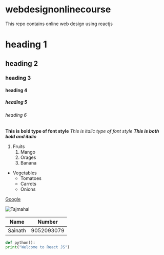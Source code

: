 # webdesignonlinecourse
This repo contains online web design  using reactjs
# heading 1
## heading 2
### heading 3
#### heading 4
##### heading 5
###### heading 6

**This is bold type of font style**
*This is italic type of font style*
***This is both bold and italic***

1. Fruits
   1. Mango
   2. Orages
   3. Banana
 

* Vegetables
   * Tomatoes
   * Carrots
   * Onions

[Google](http://google.com/)

![Tajmahal](https://cdn.britannica.com/86/170586-050-AB7FEFAE/Taj-Mahal-Agra-India.jpg)

Name | Number
-----|-------
Sainath|9052093079

```python
def python():
print("Welcome to React JS")
```

